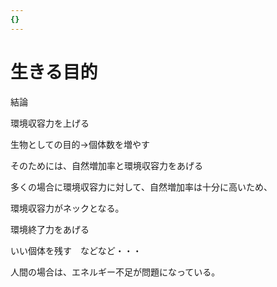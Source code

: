```yaml
---
{}
---
```

# 生きる目的

結論

環境収容力を上げる

生物としての目的→個体数を増やす

そのためには、自然増加率と環境収容力をあげる

多くの場合に環境収容力に対して、自然増加率は十分に高いため、

環境収容力がネックとなる。

環境終了力をあげる

いい個体を残す　などなど・・・

人間の場合は、エネルギー不足が問題になっている。